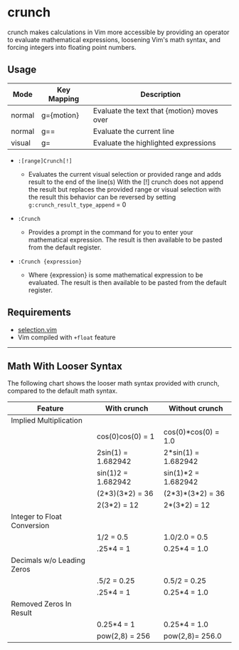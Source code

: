 crunch
======

crunch makes calculations in Vim more accessible by providing an operator to
evaluate mathematical expressions, loosening Vim's math syntax, and forcing
integers into floating point numbers.

Usage
-----

| Mode   | Key Mapping | Description                                |
|--------|-------------|--------------------------------------------|
| normal | g={motion}  | Evaluate the text that {motion} moves over |
| normal | g==         | Evaluate the current line                  |
| visual | g=          | Evaluate the highlighted expressions       |

* `:[range]Crunch[!]`
    * Evaluates the current visual selection or provided range and adds result
      to the end of the line(s) With the [!] crunch does not append the result
      but replaces the provided range or visual selection with the result this
      behavior can be reversed  by setting  `g:crunch_result_type_append` = 0

* `:Crunch`
    * Provides a prompt in the command for you to enter your mathematical
      expression. The result is then available to be pasted from the default
      register.

* `:Crunch {expression}`
    * Where {expression} is some mathematical expression to be evaluated. The
      result is then available to be pasted from the default register.

Requirements
------------
* [selection.vim](https://github.com/arecarn/selection.vim)
* Vim compiled with `+float` feature

------------------------------------------------------------------------------

Math With Looser Syntax
-----------------------
The following chart shows the looser math syntax provided with crunch, compared
to the default math syntax.

| Feature                     | With crunch         | Without crunch      |
|-----------------------------|---------------------|---------------------|
| Implied Multiplication      |                     |                     |
|                             | cos(0)cos(0) = 1    | cos(0)*cos(0) = 1.0 |
|                             | 2sin(1) = 1.682942  | 2*sin(1) = 1.682942 |
|                             | sin(1)2 = 1.682942  | sin(1)*2 = 1.682942 |
|                             | (2\*3)(3\*2) = 36   | (2\*3)*(3\*2) = 36  |
|                             | 2(3*2) = 12         | 2*(3\*2) = 12       |
| Integer to Float Conversion |                     |                     |
|                             | 1/2 = 0.5           | 1.0/2.0 = 0.5       |
|                             | .25*4 = 1           | 0.25*4 = 1.0        |
| Decimals w/o Leading Zeros  |                     |                     |
|                             | .5/2 = 0.25         | 0.5/2 = 0.25        |
|                             | .25*4 = 1           | 0.25*4 = 1.0        |
| Removed Zeros In Result     |                     |                     |
|                             | 0.25*4 = 1          | 0.25*4 = 1.0        |
|                             | pow(2,8) = 256      | pow(2,8)= 256.0     |
